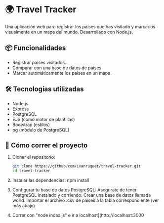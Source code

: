 # 🌍 Travel Tracker

Una aplicación web para registrar los países que has visitado y marcarlos visualmente en un mapa del mundo. Desarrollado con Node.js.

## 📦 Funcionalidades

- Registrar países visitados.
- Comparar con una base de datos de países.
- Marcar automáticamente los países en un mapa.

## 🛠️ Tecnologías utilizadas

- Node.js
- Express
- PostgreSQL
- EJS (como motor de plantillas)
- Bootstrap (estilos)
- pg (módulo de PostgreSQL)

## 🚀 Cómo correr el proyecto

1. Clonar el repositorio:

   ```bash
   git clone https://github.com/ivanruquet/travel-tracker.git
   cd travel-tracker

2. Instalar las dependencias:
   npm install
3. Configurar tu base de datos PostgreSQL:
  Asegurate de tener PostgreSQL instalado y corriendo.
  Crear una base de datos llamada world.
  Importar el archivo .csv de países a la tabla correspondiente (ver más abajo)

4. Correr con "node index.js" e ir a localhost](http://localhost:3000
